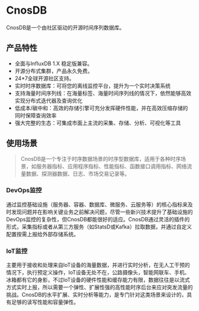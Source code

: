 # CnosDB

CnosDB是一个由社区驱动的开源时间序列数据库。

## 产品特性

- 全面与InfluxDB 1.X 稳定版兼容。
- 开源分布式集群，产品永久免费。
- 24*7全球开源社区支持。
- 实时时序数据库：可将您的离线监控平台，提升为一个实时决策系统
- 支持海量时间序列线：在海量标签、海量时间序列线的情况下，依然能够高效实现分布式迭代器及查询优化
- 低成本/碳中和：高效的存储引擎可充分发挥硬件性能，并在高效压缩存储的同时保障查询效率
- 强大完整的生态：可集成市面上主流的采集、存储、分析、可视化等工具

## 使用场景

> CnosDB是一个专注于时序数据场景的时序型数据库，适用于各种时序场景，如服务器指标、应用程序指标、性能指标、函数接口调用指标、网络流量数据、探测器数据、日志、市场交易记录等。


### DevOps监控

通过监控基础设施（服务器、容器、数据库、微服务、云服务等）的核心指标来及时发现问题并在影响关键业务之前解决问题，尽管一些新兴技术提升了基础设施的DevOps监控的复杂性，但CnosDB都能很好的适应。CnosDB通过灵活的插件的形式，采集指标或者从第三方服务（如StatsD或Kafka）拉取数据，并通过自定义配置按需上报给外部存储系统。

### IoT监控

主要用于接收和处理来自IoT设备的海量数据，并进行实时分析，在无人工干预的情况下，执行预定义操作，IoT设备无处不在，公路摄像头，智能网联车、手机、冰箱都有它的身影，不过IoT设备的硬件性能和缓存能力有限，数据往往是以流式方式实时上报，所以需要一个弹性、扩展性强的高性能时序后台来应对突发流量的挑战。CnosDB的水平扩展、实时分析等能力，是专门针对这类场景来设计的，具有足够的读写性能和容量弹性。


